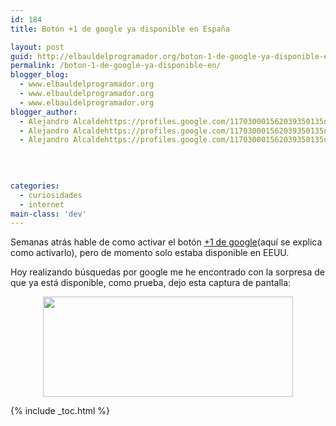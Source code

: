 ```yaml
---
id: 184
title: Botón +1 de google ya disponible en España

layout: post
guid: http://elbauldelprogramador.org/boton-1-de-google-ya-disponible-en-espana/
permalink: /boton-1-de-google-ya-disponible-en/
blogger_blog:
  - www.elbauldelprogramador.org
  - www.elbauldelprogramador.org
  - www.elbauldelprogramador.org
blogger_author:
  - Alejandro Alcaldehttps://profiles.google.com/117030001562039350135noreply@blogger.com
  - Alejandro Alcaldehttps://profiles.google.com/117030001562039350135noreply@blogger.com
  - Alejandro Alcaldehttps://profiles.google.com/117030001562039350135noreply@blogger.com

  
  
  
categories:
  - curiosidades
  - internet
main-class: 'dev'
---
```

<div class="iconews">
</div>

Semanas atrás hable de como activar el botón [+1 de google][1](aquí se explica como activarlo), pero de momento solo estaba disponible en EEUU.

Hoy realizando búsquedas por google me he encontrado con la sorpresa de que ya está disponible, como prueba, dejo esta captura de pantalla:

  
<!--ad-->

<div class="separator" style="clear: both; text-align: center;">
  <a href="https://3.bp.blogspot.com/-B8NUfAq5TLs/TbvEKl-3kZI/AAAAAAAAAdE/RPi6Udzvf1I/s1600/plus1button.png" imageanchor="1" style="margin-left:1em; margin-right:1em"><img border="0" height="160" width="400" src="https://3.bp.blogspot.com/-B8NUfAq5TLs/TbvEKl-3kZI/AAAAAAAAAdE/RPi6Udzvf1I/s400/plus1button.png" /></a>
</div>



 [1]: https://elbauldelprogramador.com/activar-el-boton-1-de-google/

{% include _toc.html %}
